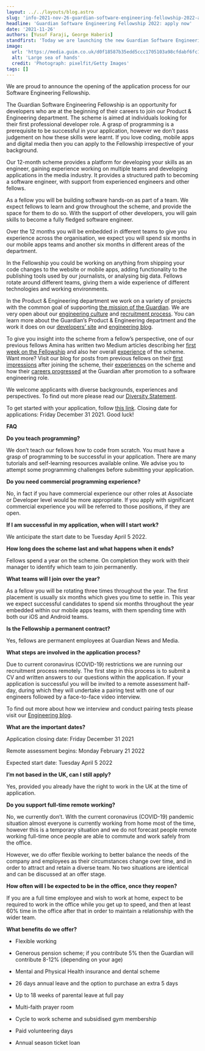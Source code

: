 ```yaml
---
layout: ../../layouts/blog.astro
slug: 'info-2021-nov-26-guardian-software-engineering-fellowship-2022-apply-now'
headline: 'Guardian Software Engineering Fellowship 2022: apply now'
date: '2021-11-26'
authors: [Yusuf Faraji, George Haberis]
standfirst: 'Today we are launching the new Guardian Software Engineering Fellowship scheme for 2022. Find out how you can apply and help shape the future of digital media.'
image:
  url: 'https://media.guim.co.uk/d0f18587b35edd5ccc1705103a98cfdabf6fc11c/0_200_6000_3600/6000.jpg'
  alt: 'Large sea of hands'
  credit: 'Photograph: pixelfit/Getty Images'
tags: []
---
```


We are proud to announce the opening of the application process for our Software Engineering Fellowship.

The Guardian Software Engineering Fellowship is an opportunity for developers who are at the beginning of their careers to join our Product & Engineering department. The scheme is aimed at individuals looking for their first professional developer role. A grasp of programming is a prerequisite to be successful in your application, however we don’t pass judgement on how these skills were learnt. If you love coding, mobile apps and digital media then you can apply to the Fellowship irrespective of your background.

Our 12-month scheme provides a platform for developing your skills as an engineer, gaining experience working on multiple teams and developing applications in the media industry. It provides a structured path to becoming a software engineer, with support from experienced engineers and other fellows.

As a fellow you will be building software hands-on as part of a team. We expect fellows to learn and grow throughout the scheme, and provide the space for them to do so. With the support of other developers, you will gain skills to become a fully fledged software engineer.

Over the 12 months you will be embedded in different teams to give you experience across the organisation, we expect you will spend six months in our mobile apps teams and another six months in different areas of the department.

In the Fellowship you could be working on anything from shipping your code changes to the website or mobile apps, adding functionality to the publishing tools used by our journalists, or analysing big data. Fellows rotate around different teams, giving them a wide experience of different technologies and working environments.

In the Product & Engineering department we work on a variety of projects with the common goal of supporting [the mission of the Guardian](https://www.theguardian.com/news/2017/nov/16/a-mission-for-journalism-in-a-time-of-crisis). We are very open about our [engineering culture](https://github.com/guardian/our-engineering-culture) and [recruitment process](https://www.theguardian.com/info/developer-blog/2015/jan/20/how-does-the-guardian-recruit-developers). You can learn more about the Guardian’s Product & Engineering department and the work it does on our [developers’ site](https://developers.theguardian.com/) and [engineering blog](https://www.theguardian.com/info/series/digital-blog).

To give you insight into the scheme from a fellow’s perspective, one of our previous fellows Amina has written two Medium articles describing her [first week on the Fellowship](https://medium.com/@adewusi/first-week-on-the-guardians-digital-fellowship-e6847c733d77) and also her overall [experience](https://medium.com/@adewusi/my-experience-on-the-guardians-digital-fellowship-6f2300bc7f56) of the scheme. Want more? Visit our blog for posts from previous fellows on their [first impressions](https://www.theguardian.com/info/2019/apr/17/being-part-of-the-guardians-digital-fellowship) after joining the scheme, their [experiences](https://www.theguardian.com/info/2018/may/02/the-digital-fellowship-is-your-foot-in-the-door-to-the-future-of-news) on the scheme and how their [careers progressed](https://www.theguardian.com/info/2018/may/01/our-digital-fellows-share-their-experiences-of-the-scheme) at the Guardian after promotion to a software engineering role.

We welcome applicants with diverse backgrounds, experiences and perspectives. To find out more please read our [Diversity Statement](https://workforus.theguardian.com/index.php/life-at-GNM/diversity-inclusion/).

To get started with your application, follow [this link](https://workforus.theguardian.com/index.php/jobs/kin0002b6/). Closing date for applications: Friday December 31 2021. Good luck!

**FAQ**

**Do you teach programming?**

We don’t teach our fellows how to code from scratch. You must have a grasp of programming to be successful in your application. There are many tutorials and self-learning resources available online. We advise you to attempt some programming challenges before submitting your application.

**Do you need commercial programming experience?**

No, in fact if you have commercial experience our other roles at Associate or Developer level would be more appropriate. If you apply with significant commercial experience you will be referred to those positions, if they are open.

**If I am successful in my application, when will I start work?**

We anticipate the start date to be Tuesday April 5 2022.

**How long does the scheme last and what happens when it ends?**

Fellows spend a year on the scheme. On completion they work with their manager to identify which team to join permanently.

**What teams will I join over the year?**

As a fellow you will be rotating three times throughout the year. The first placement is usually six months which gives you time to settle in. This year we expect successful candidates to spend six months throughout the year embedded within our mobile apps teams, with them spending time with both our iOS and Android teams.

**Is the Fellowship a permanent contract?**

Yes, fellows are permanent employees at Guardian News and Media.

**What steps are involved in the application process?**

Due to current coronavirus (COVID-19) restrictions we are running our recruitment process remotely. The first step in this process is to submit a CV and written answers to our questions within the application. If your application is successful you will be invited to a remote assessment half-day, during which they will undertake a pairing test with one of our engineers followed by a face-to-face video interview.

To find out more about how we interview and conduct pairing tests please visit our [Engineering blog](https://www.theguardian.com/info/developer-blog/2015/jan/20/how-does-the-guardian-recruit-developers).

**What are the important dates?**

Application closing date: Friday December 31 2021

Remote assessment begins: Monday February 21 2022

Expected start date: Tuesday April 5 2022

**I’m not based in the UK, can I still apply?**

Yes, provided you already have the right to work in the UK at the time of application.

**Do you support full-time remote working?**

No, we currently don’t. With the current coronavirus (COVID-19) pandemic situation almost everyone is currently working from home most of the time, however this is a temporary situation and we do not forecast people remote working full-time once people are able to commute and work safely from the office.

However, we do offer flexible working to better balance the needs of the company and employees as their circumstances change over time, and in order to attract and retain a diverse team. No two situations are identical and can be discussed at an offer stage.

**How often will I be expected to be in the office, once they reopen?**

If you are a full time employee and wish to work at home, expect to be required to work in the office while you get up to speed, and then at least 60% time in the office after that in order to maintain a relationship with the wider team.

**What benefits do we offer?**

*   Flexible working
    
*   Generous pension scheme; if you contribute 5% then the Guardian will contribute 8-12% (depending on your age)
    
*   Mental and Physical Health insurance and dental scheme
    
*   26 days annual leave and the option to purchase an extra 5 days
    
*   Up to 18 weeks of parental leave at full pay
    
*   Multi-faith prayer room
    
*   Cycle to work scheme and subsidised gym membership
    
*   Paid volunteering days
    
*   Annual season ticket loan
